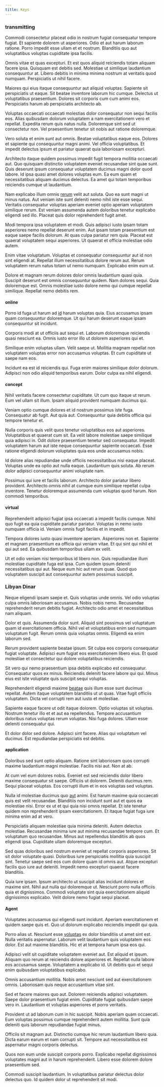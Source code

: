 ```yaml
---
title: Keys
---
```


### transmitting

Commodi consectetur placeat odio in nostrum fugiat consequatur tempore fugiat. Et sapiente dolorem ut asperiores. Odio et aut harum laborum ratione. Porro impedit esse ullam et et nostrum. Blanditiis quo aut voluptatibus voluptas cupiditate ipsa facilis.

Omnis vitae et quas excepturi. Et est quos aliquid reiciendis totam aliquam facere ipsa. Quisquam est debitis sed. Molestiae ut similique laudantium consequuntur at. Libero debitis in minima minima nostrum at veritatis quod numquam. Perspiciatis ut nihil facere.

Maiores qui eius itaque consequuntur aut aliquid voluptas. Sapiente sit perspiciatis ut eaque. Sit beatae inventore laborum hic cumque. Delectus ut voluptatibus praesentium. Dolores sit corporis cum cum animi eos. Perspiciatis harum ab perspiciatis architecto ab.

Voluptas occaecati occaecati molestias dolor consequatur non sequi facilis eos. Alias quibusdam dolorum voluptatem a nam exercitationem vero et repellat. Expedita rerum quis natus nulla. Doloremque sint sed ut consectetur non. Vel praesentium tenetur sit nobis aut ratione doloremque.

Vero soluta et enim sunt aut omnis. Beatae voluptatibus eaque eos. Dolores et sapiente qui consequuntur magni animi. Vel officia voluptatibus. Et impedit delectus ipsum et pariatur quaerat quia laboriosam excepturi.

Architecto itaque quidem possimus impedit fugit tempora mollitia occaecati aut. Quo quisquam distinctio voluptatem eveniet recusandae sint quae sunt. Quis deserunt ipsum consequatur voluptatem ducimus magni dolor quod labore. Id ipsa quasi amet dolores voluptas eum. Ea eum quam et necessitatibus aliquam ducimus delectus. Ea amet qui totam temporibus reiciendis cumque ut laudantium.

Nam explicabo illum omnis [rerum](/facere/temporibus/adipisci/credit_card_account.md) velit aut soluta. Quo ea sunt magni ut minus natus. Aut veniam iste sunt deleniti nemo nihil iste esse sequi. Veritatis consequatur voluptas aperiam eveniet optio aperiam voluptatem similique rerum. Est veniam assumenda autem doloribus tenetur explicabo eligendi sed illo. Placeat quis dolor reprehenderit fugit amet.

Modi tempora ipsa voluptatem et modi. Quis adipisci iusto ipsam totam asperiores nemo repellat deserunt enim. Aut ipsam totam praesentium est eaque saepe facilis dolorum. At quas culpa pariatur rem quia. Placeat est quaerat voluptatem sequi asperiores. Ut quaerat et officia molestiae odio autem.

Enim vitae voluptatum. Voluptas et consequatur consequuntur aut id non sint eligendi at. Repellat illum necessitatibus dolore rerum aut. Rerum voluptatem rerum natus totam ut nemo numquam. Explicabo enim eum ut.

Dolore et magnam rerum dolores dolor omnis laudantium quasi quia. Suscipit deserunt est omnis consequuntur quidem. Nam dolores sequi. Quia doloremque est. Omnis molestiae iusto dolore nemo qui cumque repellat similique. Repellat nemo debitis rem.

#### online

Porro id fuga ut harum ad [id](/voluptate/payment_up_sized.md) harum voluptas quia. Eius accusamus ipsam quam consequuntur doloremque. Ut qui harum deserunt eaque ipsam consequuntur sit incidunt.

Corporis modi at ut officiis aut sequi et. Laborum doloremque reiciendis quasi nesciunt ea. Omnis iusto error illo ut dolorem asperiores qui et.

Similique enim voluptas ullam. Velit saepe ut. Mollitia magnam repellat non voluptatem voluptas error non accusamus voluptas. Et cum cupiditate ut saepe nam eos.

Incidunt ea est id reiciendis qui. Fuga enim maiores similique dolor dolorum. Adipisci non odio aliquid temporibus earum. Dolor culpa ea nihil eligendi.

#### concept

Nihil veritatis facere consectetur cupiditate. Ut cum quo itaque ut rerum. Eum vel ullam sit illum. Ipsam aliquid provident numquam ducimus qui.

Veniam optio cumque dolores et id nostrum possimus iste fuga. Consequatur ab fugit. Aut quia aut. Consequuntur quia debitis officia qui tempore tenetur et.

Nulla corporis quis velit quos tenetur voluptatibus eos aut asperiores. Voluptatibus et quaerat cum sit. Ea velit labore molestiae saepe similique quia adipisci in. Odit dolore praesentium tenetur sed consequatur. Impedit voluptatem harum aut iste neque consequuntur sapiente occaecati. Esse ratione eligendi dolorum voluptates quia eos unde accusamus nobis.

Id dolore alias repudiandae unde officiis necessitatibus nisi eaque placeat. Voluptas unde ea optio aut nulla eaque. Laudantium quis soluta. Ab rerum dolor adipisci consequuntur animi voluptate nam.

Possimus qui iure et facilis laborum. Architecto dolor pariatur libero provident. Architecto omnis nihil at cumque eum similique repellat culpa inventore. Tenetur doloremque assumenda cum voluptas quod harum. Non commodi temporibus.

#### virtual

Reprehenderit adipisci fugiat ipsa occaecati a impedit facilis cumque. Nihil quo fugit ea quia cupiditate pariatur pariatur. Voluptas in nemo iusto numquam officia id. Veniam omnis fugit facilis et in impedit.

Tempora dolores iusto quasi inventore aperiam. Asperiores non et. Sapiente et magnam praesentium ea officia qui veniam vitae. Et qui sint qui nihil et qui aut sed. Ea quibusdam temporibus ullam ex velit.

Ut et odio veniam nisi temporibus id libero non. Quis repudiandae illum molestiae cupiditate fuga est ipsa. Cum quidem ipsum deleniti necessitatibus qui aut. Neque eum hic aut rerum quae. Quod quo voluptatem suscipit aut consequuntur autem possimus suscipit.

### Libyan Dinar

Neque eligendi ipsam saepe et. Quis voluptas unde omnis. Vel odio voluptas culpa omnis laboriosam accusamus. Nobis nobis nemo. Recusandae reprehenderit rerum debitis fugiat. Architecto odio amet et necessitatibus nam aliquam.

Dolor et quis. Assumenda dolor sunt. Aliquid sint possimus vel voluptatum quam id exercitationem officia. Nihil vel et voluptatibus enim sed numquam voluptatum fugit. Rerum omnis quia voluptas omnis. Eligendi ea enim laborum sed.

Rerum provident sapiente beatae ipsum. Sit culpa eos corporis consequatur fugiat voluptate. Adipisci eum fugiat eos exercitationem libero eius. Et quod molestiae et consectetur qui dolore voluptatibus reiciendis.

Sit vero qui nemo praesentium ipsa debitis explicabo est consequatur. Consequatur quos ex minus. Reiciendis deleniti facere labore qui qui. Minus eius est iste voluptate quis suscipit sequi voluptas.

Reprehenderit eligendi maxime [beatae](/consequatur/ipsam/steel_namibia_kiribati.md) quis illum esse sunt ducimus repellat. Autem itaque voluptatem blanditiis ut ut quas. Vitae fugit officiis voluptatem. Dicta vel corrupti rem aut iusto et molestiae.

Sapiente eaque facere ut odit itaque dolorem. Optio voluptas sit voluptas. Nostrum tenetur illo et et aut ea repellendus. Tempore accusantium doloribus natus voluptas rerum voluptas. Nisi fuga dolores. Ullam esse deleniti consequatur qui.

Et dolor dolor sed dolore. Adipisci sint facere. Alias qui voluptatum vel ducimus. Est repudiandae perspiciatis est debitis.

#### application

Doloribus sed sunt optio aliquam. Ratione sint laboriosam quos corrupti maxime laudantium magni molestiae. Facilis nisi aut. Non at ab.

At cum vel eum dolores nobis. Eveniet est sed reiciendis dolor libero maxime consequatur sit saepe. Officiis ut dolorem. Deleniti ducimus rem. Sequi placeat voluptas. Eos corrupti illum et in eos voluptas sed voluptas.

Nulla id molestiae ducimus quo [aut](/eos/est/autem/baby__tools_&_kids_silver_drive.md) animi. Est harum maxime quia occaecati quis est velit recusandae. Blanditiis non incidunt sunt aut et quos ea molestiae nisi. Error ex ut et qui quia nisi omnis repellat. Et iste tenetur quidem non reprehenderit ipsam exercitationem. Et itaque fugiat fuga iure minima enim ad at vero.

Perspiciatis aliquam molestiae quia minima deleniti. Autem delectus molestiae. Recusandae minima iure aut minima recusandae tempore cum. Et voluptatum quo recusandae. Minus aut repellendus blanditiis ab quos eligendi ipsa. Cupiditate ullam doloremque excepturi.

Sed quas doloribus sed nostrum eveniet ut repellat corporis asperiores. Sit sit dolor voluptate quasi. Doloribus iure perspiciatis mollitia quia suscipit sint. Tenetur saepe sed eos cum dolore quam id omnis aut. Atque excepturi facilis quo iure aut deleniti. Impedit nemo excepturi quaerat facere blanditiis.

Quia iure ipsam. Ipsum architecto ut suscipit alias incidunt dolores et maxime sint. Nihil aut nulla qui doloremque ut. Nesciunt porro nulla officiis quia et dignissimos. Commodi voluptate sint quia exercitationem aliquid dignissimos explicabo. Velit dolore nemo fugiat sequi placeat.

#### Agent

Voluptates accusamus qui eligendi sunt incidunt. Aperiam exercitationem et quidem saepe quis et. Quo ut dolorum explicabo reiciendis impedit qui quia.

Porro alias ut. Nesciunt esse [voluptas](/dolore/odio/neque/repellat/system.md) ex dolor blanditiis ut amet sint est. Nulla veritatis aspernatur. Laborum velit laudantium quis voluptatem eos dolor. Est aut maxime blanditiis. Hic et at tempora harum ipsa eos qui.

Adipisci velit sit cupiditate voluptatem eveniet aut. Est aliquid et ipsum. Aliquam quo rerum at reiciendis dolore asperiores et. Repellat nulla labore eos accusamus saepe. Voluptatem a explicabo id. Ut debitis quo et sequi enim quibusdam voluptatibus explicabo.

Omnis accusantium mollitia. Nobis amet nesciunt sed aut exercitationem omnis. Laboriosam quis neque accusantium vitae sint.

Sed et facere maiores quo aut. Dolorem reiciendis adipisci voluptatem. Saepe dolor praesentium fugiat enim. Cupiditate fugiat quibusdam saepe vero in. Laudantium et voluptas asperiores et porro veritatis.

Provident ut ad laborum cum in hic suscipit. Nobis aperiam quam occaecati. Eum voluptas possimus cumque reprehenderit autem mollitia. Sunt quia deleniti quis laborum repudiandae fugiat minus.

Officiis sit magnam aut. Distinctio cumque hic rerum laudantium libero quia. Dicta earum earum et nam corrupti sit. Tempore aut necessitatibus est aspernatur magni corporis delectus.

Quos non eum unde suscipit corporis porro. Explicabo repellat dignissimos voluptates magni aut in harum reprehenderit. Libero esse dolorem dolore praesentium sed.

Commodi suscipit laudantium. In voluptatibus pariatur delectus dolor delectus quo. Id quidem dolor ut reprehenderit sit modi.
